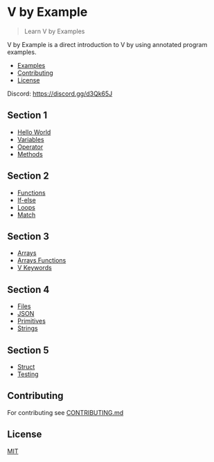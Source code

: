 # V by Example

> Learn V by Examples

V by Example is a direct introduction to V by using annotated program examples.

- [Examples](#examples)
- [Contributing](#contributing)
- [License](#license)

Discord: https://discord.gg/d3Qk65J

## Section 1

- [Hello World](examples/hello.md)
- [Variables](examples/variables.md)
- [Operator](examples/operator.md)
- [Methods](examples/methods.md)

## Section 2

- [Functions](examples/functions.md)
- [If-else](examples/if-else.md)
- [Loops](examples/loops.md)
- [Match](examples/match.md)

## Section 3

- [Arrays](examples/arrays.md)
- [Arrays Functions](examples/array-functions.md)
- [V Keywords](examples/keywords.md)

## Section 4

- [Files](examples/files.md)
- [JSON](examples/json.md)
- [Primitives](examples/primitives.md)
- [Strings](examples/strings.md)

## Section 5

- [Struct](examples/struct.md)
- [Testing](examples/testing.md)
  
## Contributing

For contributing see [CONTRIBUTING.md](CONTRIBUTING.md)

## License

[MIT](LICENSE)
